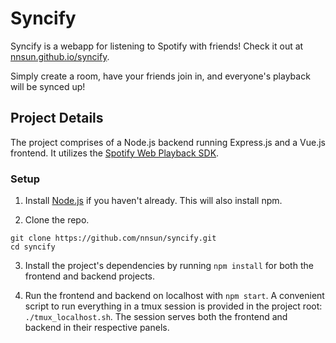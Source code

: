 # Syncify

Syncify is a webapp for listening to Spotify with friends! Check it out at [nnsun.github.io/syncify](https://nnsun.github.io/syncify/). 

Simply create a room, have your friends join in, and everyone's playback will be synced up!

## Project Details

The project comprises of a Node.js backend running Express.js and a Vue.js frontend. It utilizes the [Spotify Web Playback SDK](https://developer.spotify.com/documentation/web-playback-sdk/).

### Setup

1. Install [Node.js](https://nodejs.org/en/download/) if you haven't already. This will also install npm.

2. Clone the repo.
```shell
git clone https://github.com/nnsun/syncify.git
cd syncify
```

3. Install the project's dependencies by running `npm install` for both the frontend and backend projects.

4. Run the frontend and backend on localhost with `npm start`. 
A convenient script to run everything in a tmux session is provided in the project root: `./tmux_localhost.sh`. 
The session serves both the frontend and backend in their respective panels. 
